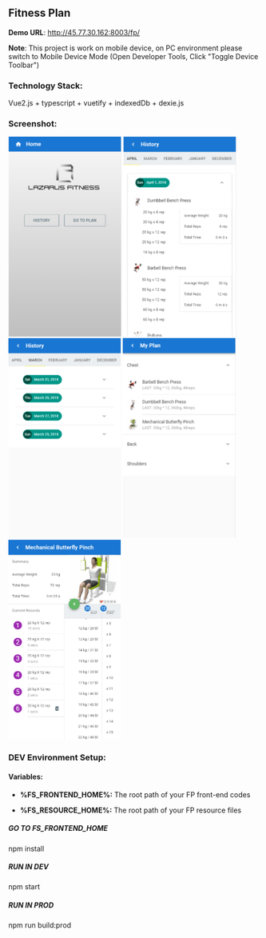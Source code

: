 ## Fitness Plan 

**Demo URL**: http://45.77.30.162:8003/fp/

**Note**: This project is work on mobile device, on PC environment please switch to Mobile Device Mode (Open Developer Tools, Click "Toggle Device Toolbar")

### Technology Stack:

Vue2.js + typescript + vuetify + indexedDb + dexie.js

### Screenshot:

<p align="left">
  <img src="https://github.com/cjq02/fp/blob/master/fp-resource/screenshot/home.png" height="400"/>
  <img src="https://github.com/cjq02/fp/blob/master/fp-resource/screenshot/history.png" height="400"/>
  <img src="https://github.com/cjq02/fp/blob/master/fp-resource/screenshot/history2.png" height="400"/>
  <img src="https://github.com/cjq02/fp/blob/master/fp-resource/screenshot/plan.png" height="400"/>
  <img src="https://github.com/cjq02/fp/blob/master/fp-resource/screenshot/record.png" height="400"/>
</p>

### DEV Environment Setup:

  #### Variables:

   - **%FS_FRONTEND_HOME%:** The root path of your FP front-end codes

   - **%FS_RESOURCE_HOME%:** The root path of your FP resource files
   
  ##### GO TO FS_FRONTEND_HOME
   npm install
  
  #####  RUN IN DEV
   npm start
  
  #####  RUN IN PROD
   npm run build:prod
